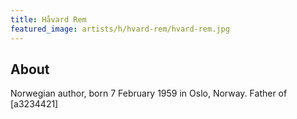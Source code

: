 ```yaml
---
title: Håvard Rem
featured_image: artists/h/hvard-rem/hvard-rem.jpg
---
```

## About

Norwegian author, born 7 February 1959 in Oslo, Norway.
Father of [a3234421]

